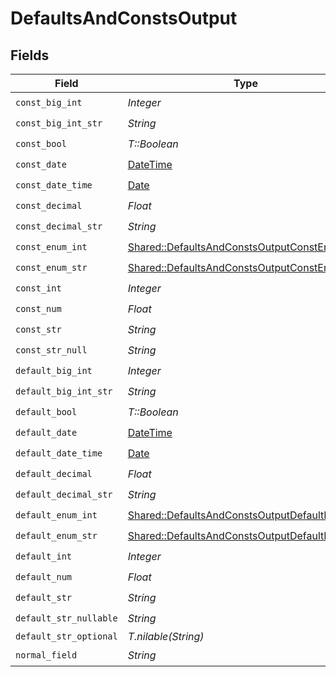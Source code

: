 # DefaultsAndConstsOutput


## Fields

| Field                                                                                                         | Type                                                                                                          | Required                                                                                                      | Description                                                                                                   |
| ------------------------------------------------------------------------------------------------------------- | ------------------------------------------------------------------------------------------------------------- | ------------------------------------------------------------------------------------------------------------- | ------------------------------------------------------------------------------------------------------------- |
| `const_big_int`                                                                                               | *Integer*                                                                                                     | :heavy_check_mark:                                                                                            | N/A                                                                                                           |
| `const_big_int_str`                                                                                           | *String*                                                                                                      | :heavy_check_mark:                                                                                            | N/A                                                                                                           |
| `const_bool`                                                                                                  | *T::Boolean*                                                                                                  | :heavy_check_mark:                                                                                            | N/A                                                                                                           |
| `const_date`                                                                                                  | [DateTime](https://ruby-doc.org/stdlib-2.6.1/libdoc/date/rdoc/DateTime.html)                                  | :heavy_check_mark:                                                                                            | N/A                                                                                                           |
| `const_date_time`                                                                                             | [Date](https://ruby-doc.org/stdlib-2.6.1/libdoc/date/rdoc/Date.html)                                          | :heavy_check_mark:                                                                                            | N/A                                                                                                           |
| `const_decimal`                                                                                               | *Float*                                                                                                       | :heavy_check_mark:                                                                                            | N/A                                                                                                           |
| `const_decimal_str`                                                                                           | *String*                                                                                                      | :heavy_check_mark:                                                                                            | N/A                                                                                                           |
| `const_enum_int`                                                                                              | [Shared::DefaultsAndConstsOutputConstEnumInt](../../models/shared/defaultsandconstsoutputconstenumint.md)     | :heavy_check_mark:                                                                                            | N/A                                                                                                           |
| `const_enum_str`                                                                                              | [Shared::DefaultsAndConstsOutputConstEnumStr](../../models/shared/defaultsandconstsoutputconstenumstr.md)     | :heavy_check_mark:                                                                                            | N/A                                                                                                           |
| `const_int`                                                                                                   | *Integer*                                                                                                     | :heavy_check_mark:                                                                                            | N/A                                                                                                           |
| `const_num`                                                                                                   | *Float*                                                                                                       | :heavy_check_mark:                                                                                            | N/A                                                                                                           |
| `const_str`                                                                                                   | *String*                                                                                                      | :heavy_check_mark:                                                                                            | N/A                                                                                                           |
| `const_str_null`                                                                                              | *String*                                                                                                      | :heavy_check_mark:                                                                                            | N/A                                                                                                           |
| `default_big_int`                                                                                             | *Integer*                                                                                                     | :heavy_check_mark:                                                                                            | N/A                                                                                                           |
| `default_big_int_str`                                                                                         | *String*                                                                                                      | :heavy_check_mark:                                                                                            | N/A                                                                                                           |
| `default_bool`                                                                                                | *T::Boolean*                                                                                                  | :heavy_check_mark:                                                                                            | N/A                                                                                                           |
| `default_date`                                                                                                | [DateTime](https://ruby-doc.org/stdlib-2.6.1/libdoc/date/rdoc/DateTime.html)                                  | :heavy_check_mark:                                                                                            | N/A                                                                                                           |
| `default_date_time`                                                                                           | [Date](https://ruby-doc.org/stdlib-2.6.1/libdoc/date/rdoc/Date.html)                                          | :heavy_check_mark:                                                                                            | N/A                                                                                                           |
| `default_decimal`                                                                                             | *Float*                                                                                                       | :heavy_check_mark:                                                                                            | N/A                                                                                                           |
| `default_decimal_str`                                                                                         | *String*                                                                                                      | :heavy_check_mark:                                                                                            | N/A                                                                                                           |
| `default_enum_int`                                                                                            | [Shared::DefaultsAndConstsOutputDefaultEnumInt](../../models/shared/defaultsandconstsoutputdefaultenumint.md) | :heavy_check_mark:                                                                                            | N/A                                                                                                           |
| `default_enum_str`                                                                                            | [Shared::DefaultsAndConstsOutputDefaultEnumStr](../../models/shared/defaultsandconstsoutputdefaultenumstr.md) | :heavy_check_mark:                                                                                            | N/A                                                                                                           |
| `default_int`                                                                                                 | *Integer*                                                                                                     | :heavy_check_mark:                                                                                            | N/A                                                                                                           |
| `default_num`                                                                                                 | *Float*                                                                                                       | :heavy_check_mark:                                                                                            | N/A                                                                                                           |
| `default_str`                                                                                                 | *String*                                                                                                      | :heavy_check_mark:                                                                                            | N/A                                                                                                           |
| `default_str_nullable`                                                                                        | *String*                                                                                                      | :heavy_check_mark:                                                                                            | N/A                                                                                                           |
| `default_str_optional`                                                                                        | *T.nilable(String)*                                                                                           | :heavy_minus_sign:                                                                                            | N/A                                                                                                           |
| `normal_field`                                                                                                | *String*                                                                                                      | :heavy_check_mark:                                                                                            | N/A                                                                                                           |